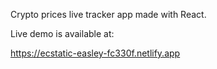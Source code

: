 Crypto prices live tracker app made with React.

Live demo is available at:

https://ecstatic-easley-fc330f.netlify.app